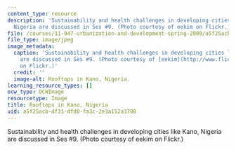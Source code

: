 ```yaml
---
content_type: resource
description: 'Sustainability and health challenges in developing cities like Kano,
  Nigeria are discussed in Ses #9. (Photo courtesy of eekim on Flickr.)'
file: /courses/11-947-urbanization-and-development-spring-2009/a5f25acbdf31dfd0fa3c2e3a152a3788_11-947s09-th.jpg
file_type: image/jpeg
image_metadata:
  caption: 'Sustainability and health challenges in developing cities like Kano, Nigeria
    are discussed in Ses #9. (Photo courtesy of [eekim](http://www.flickr.com/photos/eekim/2635117672/)
    on Flickr.)'
  credit: ''
  image-alt: Rooftops in Kano, Nigeria.
learning_resource_types: []
ocw_type: OCWImage
resourcetype: Image
title: Rooftops in Kano, Nigeria
uid: a5f25acb-df31-dfd0-fa3c-2e3a152a3788
---
```

Sustainability and health challenges in developing cities like Kano, Nigeria are discussed in Ses #9. (Photo courtesy of eekim on Flickr.)

